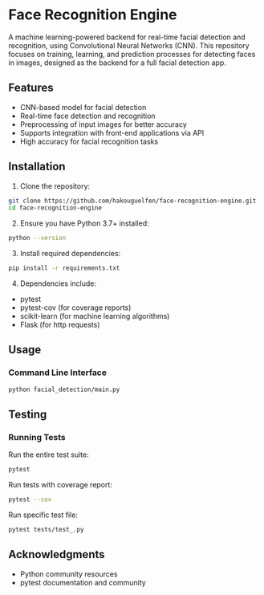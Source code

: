 # Face Recognition Engine
A machine learning-powered backend for real-time facial detection and recognition, using Convolutional Neural Networks (CNN). This repository focuses on training, learning, and prediction processes for detecting faces in images, designed as the backend for a full facial detection app.

## Features
* CNN-based model for facial detection
* Real-time face detection and recognition
* Preprocessing of input images for better accuracy
* Supports integration with front-end applications via API
* High accuracy for facial recognition tasks

## Installation
1. Clone the repository:
```bash
git clone https://github.com/hakouguelfen/face-recognition-engine.git
cd face-recognition-engine
```

2. Ensure you have Python 3.7+ installed:
```bash
python --version
```

3. Install required dependencies:

```bash
pip install -r requirements.txt
```

4. Dependencies include:
 * pytest
 * pytest-cov (for coverage reports)
 * scikit-learn (for machine learning algorithms)
 * Flask (for http requests)

## Usage
### Command Line Interface

```bash
python facial_detection/main.py
```

## Testing

### Running Tests
Run the entire test suite:
```bash
pytest
```

Run tests with coverage report:
```bash
pytest --cov
```

Run specific test file:
```bash
pytest tests/test_.py
```


## Acknowledgments
* Python community resources
* pytest documentation and community
